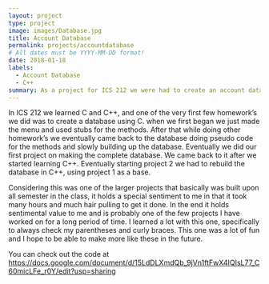 ```yaml
---
layout: project
type: project
image: images/Database.jpg
title: Account Database
permalink: projects/accountdatabase
# All dates must be YYYY-MM-DD format!
date: 2018-01-18
labels:
  - Account Database
  - C++
summary: As a project for ICS 212 we were had to create an account database.
---
```


  In ICS 212 we learned C and C++, and one of the very first few homework’s we did was to create a database using C. when we first began we just made the menu and used stubs for the methods. After that while doing other homework’s we eventually came back to the database doing pseudo code for the methods and slowly building up the database. Eventually we did our first project on making the complete database. We came back to it after we started learning C++. Eventually starting project 2 we had to rebuild the database in C++, using project 1 as a base. 
  
  Considering this was one of the larger projects that basically was built upon all semester in the class, it holds a special sentiment to me in that it took many hours and much hair pulling to get it done. In the end it holds sentimental value to me and is probably one of the few projects I have worked on for a long period of time. I learned a lot with this one, specifically to always check my parentheses and curly braces. This one was a lot of fun and I hope to be able to make more like these in the future. 

  You can check out the code at
  https://docs.google.com/document/d/15LdDLXmdQb_9jVn1ftFwX4IQIsL77_C60micLFe_r0Y/edit?usp=sharing

